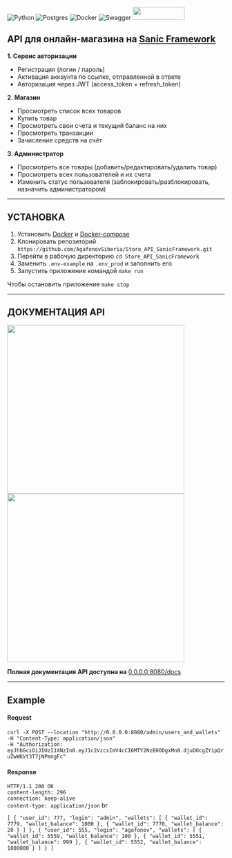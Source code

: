 

![Python](https://img.shields.io/badge/python-3670A0?style=for-the-badge&logo=python&logoColor=ffdd54)
![Postgres](https://img.shields.io/badge/postgres-%23316192.svg?style=for-the-badge&logo=postgresql&logoColor=white)
![Docker](https://img.shields.io/badge/docker-%230db7ed.svg?style=for-the-badge&logo=docker&logoColor=white)
![Swagger](https://img.shields.io/badge/-Swagger-%23Clojure?style=for-the-badge&logo=swagger&logoColor=white)
<img src="https://raw.githubusercontent.com/sanic-org/sanic-assets/master/png/sanic-framework-logo-400x97.png" width="120" height="30">

## API для онлайн-магазина на <a href="https://sanic.dev/en/">Sanic Framework</a>
**1. Сервис авторизации**
* Регистрация (логин / пароль)
* Активация аккаунта по ссылке, отправленной в ответе
* Авторизация через JWT (access_token + refresh_token)

**2. Магазин**
* Просмотреть список всех товаров
* Купить товар
* Просмотреть свои счета и текущий баланс на них
* Просмотреть транзакции
* Зачисление средств на счёт

**3. Администратор**
* Просмотреть все товары (добавить/редактировать/удалить товар)
* Просмотреть всех пользователей и их счета
* Изменить статус пользователя (заблокировать/разблокировать, назначить администратором)
________________________________________________________________
## УСТАНОВКА
<ol>
    <li>Установить <a href="https://docs.docker.com/">Docker</a> и <a href="https://docs.docker.com/compose/">Docker-compose</a>
    <li>Клонировать репозиторий <code>https://github.com/AgafonovSiberia/Store_API_SanicFramework.git</code>
    <li>Перейти в рабочую директорию <code>cd Store_API_SanicFramework</code>
    <li>Заменить <code>.env-example</code> на <code>.env_prod</code> и заполнить его
    <li>Запустить приложение командой <code>make run</code>
  </ol>
Чтобы остановить приложение <code>make stop</code>

________________________________________________________________

## ДОКУМЕНТАЦИЯ API
<p>
<img src="https://github.com/AgafonovSiberia/Store_API_SanicFramework/blob/master/api_1.jpg" width="410" height="390">
<img src="https://github.com/AgafonovSiberia/Store_API_SanicFramework/blob/master/api_2.jpg" width="410" height="390">
</p>

**Полная документация API доступна на** <a href="http://0.0.0.0:8080/docs">0.0.0.0:8080/docs</a>
___________________________________________________________________
## Example
#### Request
` curl -X POST --location "http://0.0.0.0:8080/admin/users_and_wallets" `
<br>
`-H "Content-Type: application/json"`
<br>
`-H "Authorization: eyJhbGciOiJIUzI1XNzIn0.eyJ1c2VzcsImV4cCI6MTY2NzE0ODgxMn0.djuDOcgZYipQruZwWKVt3T7jNPmngFc" `

#### Response

`HTTP/1.1 200 OK`
<br>
`content-length: 296`
<br>
`connection: keep-alive`
<br>
`content-type: application/json`
br

`[
  {
    "user_id": 777,
    "login": "admin",
    "wallets": [
      {
        "wallet_id": 7779,
        "wallet_balance": 1000
      },
      {
        "wallet_id": 7770,
        "wallet_balance": 20
      }
    ]
  },
  {
    "user_id": 555,
    "login": "agafonov",
    "wallets": [
      {
        "wallet_id": 5559,
        "wallet_balance": 100
      },
      {
        "wallet_id": 5551,
        "wallet_balance": 999
      },
      {
        "wallet_id": 5552,
        "wallet_balance": 1000000
      }
    ]
  }
] `

